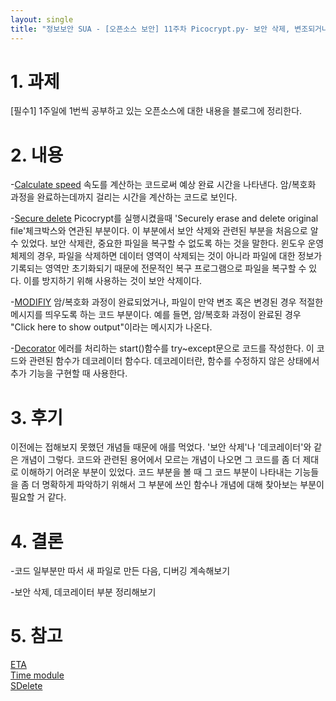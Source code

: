```yaml
---
layout: single
title: "정보보안 SUA - [오픈소스 보안] 11주차 Picocrypt.py- 보안 삭제, 변조되거나 변경된 파일관련 코드"
---
```


# 1. 과제

[필수1] 1주일에 1번씩 공부하고 있는 오픈소스에 대한 내용을 블로그에 정리한다.

# 2. 내용
-[Calculate speed](https://github.com/canon827/Picocrypt/blob/7325b65e03204badb9cee320fc899ff1f890594e/src/Picocrypt.py#L719)
속도를 계산하는 코드로써 예상 완료 시간을 나타낸다. 암/복호화 과정을 완료하는데까지 걸리는 시간을 계산하는 코드로 보인다.

-[Secure delete](https://github.com/canon827/Picocrypt/blob/7325b65e03204badb9cee320fc899ff1f890594e/src/Picocrypt.py#L763)
Picocrypt를 실행시켰을때 'Securely erase and delete original file'체크박스와 연관된 부분이다. 이 부분에서 보안 삭제와 관련된 부분을 처음으로 알 수 있었다. 보안 삭제란, 중요한 파일을 복구할 수 없도록 하는 것을 말한다. 윈도우 운영체제의 경우, 파일을 삭제하면 데이터 영역이 삭제되는 것이 아니라 파일에 대한 정보가 기록되는 영역만 초기화되기 때문에 전문적인 복구 프로그램으로 파일을 복구할 수 있다. 이를 방지하기 위해 사용하는 것이 보안 삭제이다.

-[MODIFIY](https://github.com/canon827/Picocrypt/blob/7325b65e03204badb9cee320fc899ff1f890594e/src/Picocrypt.py#L780)
암/복호화 과정이 완료되었거나, 파일이 만약 변조 혹은 변경된 경우 적절한 메시지를 띄우도록 하는 코드 부분이다. 예를 들면, 암/복호화 과정이 완료된 경우 "Click here to show output"이라는 메시지가 나온다. 

-[Decorator](https://github.com/canon827/Picocrypt/blob/7325b65e03204badb9cee320fc899ff1f890594e/src/Picocrypt.py#L827)
에러를 처리하는 start()함수를 try~except문으로 코드를 작성한다. 이 코드와 관련된 함수가 데코레이터 함수다. 데코레이터란, 함수를 수정하지 않은 상태에서 추가 기능을 구현할 때 사용한다. 

# 3. 후기
이전에는 접해보지 못했던 개념들 때문에 애를 먹었다. '보안 삭제'나 '데코레이터'와 같은 개념이 그렇다. 코드와 관련된 용어에서 모르는 개념이 나오면 그 코드를 좀 더 제대로 이해하기 어려운 부분이 있었다. 코드 부분을 볼 때 그 코드 부분이 나타내는 기능들을 좀 더 명확하게 파악하기 위해서 그 부분에 쓰인 함수나 개념에 대해 찾아보는 부분이 필요할 거 같다. 

# 4. 결론
-코드 일부분만 따서 새 파일로 만든 다음, 디버깅 계속해보기

-보안 삭제, 데코레이터 부분 정리해보기

# 5. 참고
[ETA](https://post.naver.com/viewer/postView.nhn?volumeNo=28023897&memberNo=18071586)                 
[Time module](https://dojang.io/mod/page/view.php?id=2463)        
[SDelete](https://blog.naver.com/hahaj1/20193507311)              










